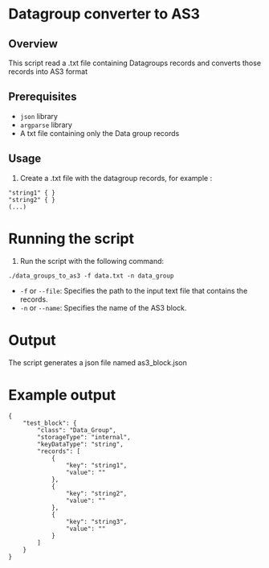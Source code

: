
# Datagroup converter to AS3 

## Overview
This script read a .txt file containing Datagroups records and converts those records into AS3 format

## Prerequisites

- ``` json ``` library
- ``` argparse ``` library
- A txt file containing only the Data group records

## Usage

1. Create a .txt file with the datagroup records, for example :

```
"string1" { }
"string2" { }
(...)

```
# Running the script

1. Run the script with the following command:
   
 ```
./data_groups_to_as3 -f data.txt -n data_group

```
- `-f` or `--file`: Specifies the path to the input text file that contains the records.
- `-n` or `--name`: Specifies the name of the AS3 block.

# Output

The script generates a json file named as3_block.json

# Example output

```
{
    "test_block": {
        "class": "Data_Group",
        "storageType": "internal",
        "keyDataType": "string",
        "records": [
            {
                "key": "string1",
                "value": ""
            },
            {
                "key": "string2",
                "value": ""
            },
            {
                "key": "string3",
                "value": ""
            }
        ]
    }
}
```





